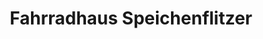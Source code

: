 ---
title: "Fahrradhaus Speichenflitzer"
url: /quedlinburg/fahrradhaus-speichenflitzer/
shop: Fahrrad
---